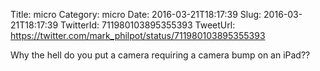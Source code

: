 Title: micro
Category: micro
Date: 2016-03-21T18:17:39
Slug: 2016-03-21T18:17:39
TwitterId: 711980103895355393
TweetUrl: https://twitter.com/mark_philpot/status/711980103895355393

Why the hell do you put a camera requiring a camera bump on an iPad??